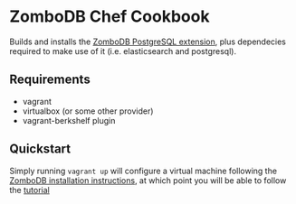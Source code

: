 # ZomboDB Chef Cookbook

Builds and installs the [ZomboDB PostgreSQL extension](https://github.com/zombodb/zombodb), plus dependecies required to make use of it (i.e. elasticsearch and postgresql).

## Requirements
* vagrant
* virtualbox (or some other provider)
* vagrant-berkshelf plugin

## Quickstart

Simply running `vagrant up` will configure a virtual machine following the [ZomboDB installation instructions](https://github.com/zombodb/zombodb/blob/master/INSTALL.md), at which point you will be able to follow the [tutorial](https://github.com/zombodb/zombodb/blob/master/TUTORIAL.md)



